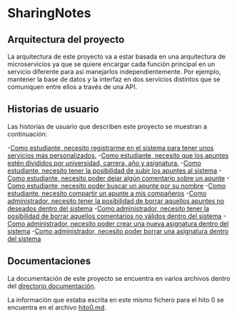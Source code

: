 # SharingNotes

## Arquitectura del proyecto

La arquitectura de este proyecto va a estar basada en una arquitectura de microservicios ya que se quiere encargar cada función principal en un servicio diferente para así manejarlos independientemente. Por ejemplo, mantener la base de datos y la interfaz en dos servicios distintos que se comuniquen entre ellos a través de una API. 

## Historias de usuario

Las historias de usuario que describen este proyecto se muestran a continuación:

-[Como estudiante, necesito registrarme en el sistema para tener unos servicios más personalizados.](https://github.com/mjls130598/SharingNotes/issues/10)
-[Como estudiante, necesito que los apuntes estén divididos por universidad, carrera, año y asignatura.](https://github.com/mjls130598/SharingNotes/issues/11)
-[Como estudiante, necesito tener la posibilidad de subir los apuntes al sistema](https://github.com/mjls130598/SharingNotes/issues/12)
-[Como estudiante, necesito poder dejar algún comentario sobre un apunte](https://github.com/mjls130598/SharingNotes/issues/13)
-[Como estudiante, necesito poder buscar un apunte por su nombre](https://github.com/mjls130598/SharingNotes/issues/14)
-[Como estudiante, necesito compartir un apunte a mis compañeros](https://github.com/mjls130598/SharingNotes/issues/15)
-[Como administrador, necesito tener la posibilidad de borrar aquellos apuntes no deseados dentro del sistema](https://github.com/mjls130598/SharingNotes/issues/16)
-[Como administrador, necesito tener la posibilidad de borrar aquellos comentarios no válidos dentro del sistema](https://github.com/mjls130598/SharingNotes/issues/17)
-[Como administrador, necesito poder crear una nueva asignatura dentro del sistema](https://github.com/mjls130598/SharingNotes/issues/18)
-[Como administrador, necesito poder borrar una asignatura dentro del sistema](https://github.com/mjls130598/SharingNotes/issues/19)

## Documentaciones

La documentación de este proyecto se encuentra en varios archivos dentro del [directorio documentación](https://github.com/mjls130598/CC-proyecto/tree/master/documentacion).

La información que estaba escrita en este mismo fichero para el hito 0 se encuentra en el archivo [hito0.md](https://github.com/mjls130598/CC-proyecto/tree/master/documentacion/hito0.md).

